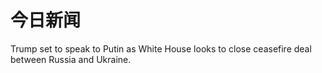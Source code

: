 # 今日新闻

Trump set to speak to Putin as White House looks to close ceasefire deal between Russia and Ukraine.